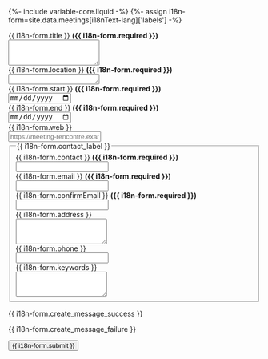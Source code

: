{%- include variable-core.liquid -%}
{%- assign i18n-form=site.data.meetings[i18nText-lang]['labels'] -%}
        <div class="form-group">
            <label class="col-sm-4 control-label" for="title"><span class="field-name">{{ i18n-form.title }}</span> <strong class="required">({{ i18n-form.required }})</strong></label>
            <div class="col-md-8">
                <textarea class="form-control full-width" name="title" id="title" rows="3" required="required" tabindex="1" data-json-replace="#[meeting]/title"></textarea>
            </div>
        </div>
        <div class="form-group">
            <label class="col-sm-4 control-label" for="location"><span class="field-name">{{ i18n-form.location }}</span> <strong class="required">({{ i18n-form.required }})</strong></label>
            <div class="col-md-8">
                <textarea class="form-control full-width" name="location" id="location" rows="1" required="required" tabindex="2" data-json-replace="#[meeting]/location"></textarea>
            </div>
        </div>
        <div class="form-group">
            <label class="col-sm-4 control-label" for="start"><span class="field-name">{{ i18n-form.start }}</span> <strong class="required">({{ i18n-form.required }})</strong></label>
            <div class="col-md-8">
                <input type="date" class="form-control" name="start" id="start" required="required" tabindex="3" data-wb-json='{"url": "#[meeting]/start", "type": "val"}' />
            </div>
        </div>
        <div class="form-group">
            <label class="col-sm-4 control-label" for="end"><span class="field-name">{{ i18n-form.end }}</span> <strong class="required">({{ i18n-form.required }})</strong></label>
            <div class="col-md-8">
                <input type="date" class="form-control" name="end" id="end" required="required" tabindex="4" data-wb-json='{"url": "#[meeting]/end", "type": "val"}' />
            </div>
        </div>
        <div class="form-group">
            <label class="col-sm-4 control-label" for="web">{{ i18n-form.web }}</label>
            <div class="col-md-8">
                <input type="url" class="form-control full-width" placeholder="https://meeting-rencontre.example.com/" name="web" id="web" tabindex="5" data-wb-json='{"url": "#[meeting]/web", "type": "val"}' />
            </div>
        </div>
        <fieldset>
            <legend>{{ i18n-form.contact_label }}</legend>
            <!-- Contact Name -->
            <div class="form-group">
                <label class="col-sm-4 control-label" for="contact">{{ i18n-form.contact }} <strong class="required">({{ i18n-form.required }})</strong></label>
                <div class="col-md-8">
                    <input type="contact" class="form-control full-width" name="contact" id="contact" required="required" tabindex="6" data-wb-json='{"url": "#[meeting]/contact", "type": "val"}' />
                </div>
            </div>
            <!-- Contact Email -->
            <div class="form-group row">
                <label class="col-sm-4 control-label" for="email">{{ i18n-form.email }} <strong class="required">({{ i18n-form.required }})</strong></label>
                <div class="col-md-8">
                    <input type="email" class="form-control full-width" name="email" id="email" required="required" tabindex="7" data-wb-json='{"url": "#[meeting]/email", "type": "val"}' />
                </div>
            </div>
            <!-- Confirm Contact Email -->
            <div class="form-group row">
                <label class="col-sm-4 control-label" for="confirmEmail">{{ i18n-form.confirmEmail }} <strong class="required">({{ i18n-form.required }})</strong></label>
                <div class="col-md-8">
                    <input type="email" class="form-control full-width" name="confirmEmail" id="confirmEmail" required="required" tabindex="8" data-rule-equalTo="#email" data-wb-json='{"url": "#[meeting]/email", "type": "val"}' />
                </div>
            </div>
            <!-- Contact Address -->
            <div class="form-group">
                <label class="col-sm-4 control-label" for="address">{{ i18n-form.address }}</label>
                <div class="col-md-8">
                    <textarea class="form-control full-width" name="address" id="address" rows="3" tabindex="9" data-json-replace="#[meeting]/address"></textarea>
                </div>
            </div>
            <!-- Contact Phone -->
            <div class="form-group row">
                <label class="col-sm-4 control-label" for="phone">{{ i18n-form.phone }}</label>
                <div class="col-md-8">
                    <input type="tel" class="form-control full-width" name="phone" id="phone" tabindex="10" data-wb-json='{"url": "#[meeting]/phone", "type": "val"}' />
                </div>
            </div>
            <!-- Keywords -->
            <div class="form-group">
                <label class="col-sm-4 control-label" for="keywords">{{ i18n-form.keywords }}</label>
                <div class="col-md-8">
                    <textarea class="form-control full-width" name="keywords" id="keywords" rows="3" tabindex="11" data-json-replace="#[meeting]/keywords"></textarea>
                </div>
            </div>
        </fieldset>
        <p class="success-message hide">{{ i18n-form.create_message_success }}</p>
        <p class="failure-message hide">{{ i18n-form.create_message_failure }}</p>
        <button type="submit" class="btn btn-primary">{{ i18n-form.submit }}</button>
